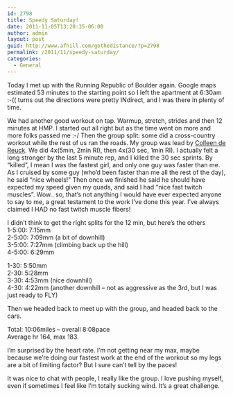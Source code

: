 ```yaml
---
id: 2798
title: Speedy Saturday!
date: 2011-11-05T13:20:35-06:00
author: admin
layout: post
guid: http://www.afhill.com/gothedistance/?p=2798
permalink: /2011/11/speedy-saturday/
categories:
  - General
---
```

Today I met up with the Running Republic of Boulder again. Google maps estimated 53 minutes to the starting point so I left the apartment at 6:30am :-(( turns out the directions were pretty INdirect, and I was there in plenty of time. 

We had another good workout on tap. Warmup, stretch, strides and then 12 minutes at HMP. I started out all right but as the time went on more and more folks passed me :-/ Then the group split: some did a cross-country workout while the rest of us ran the roads. My group was lead by [Colleen de Reuck](http://www.iaaf.org/athletes/biographies/letter=0/athcode=71157/index.html). We did 4x(5min, 2min RI), then 4x(30 sec, 1min RI). I actually felt a long stronger by the last 5 minute rep, and I killed the 30 sec sprints. By &#8220;killed&#8221;, I mean I was the fastest girl, and only one guy was faster than me. As I cruised by some guy (who&#8217;d been faster than me all the rest of the day), he said &#8220;nice wheels!&#8221; Then once we finished he said he should have expected my speed given my quads, and said I had &#8220;nice fast twitch muscles&#8221;. Wow.. so, that&#8217;s not anything I would have ever expected anyone to say to me, a great testament to the work I&#8217;ve done this year. I&#8217;ve always claimed I HAD no fast twitch muscle fibers!

I didn&#8217;t think to get the right splits for the 12 min, but here&#8217;s the others  
1-5:00: 7:15mm  
2-5:00: 7:09mm (a bit of downhill)  
3-5:00: 7:27mm (climbing back up the hill)  
4-5:00: 6:29mm

1-30: 5:50mm  
2-30: 5:28mm  
3-30: 4:53mm (nice downhill)  
4-30: 4:22mm (another downhill &#8211; not as aggressive as the 3rd, but I was just ready to FLY)

Then we headed back to meet up with the group, and headed back to the cars. 

Total: 10:06miles &#8211; overall 8:08pace  
Average hr 164, max 183. 

I&#8217;m surprised by the heart rate. I&#8217;m not getting near my max, maybe because we&#8217;re doing our fastest work at the end of the workout so my legs are a bit of limiting factor? But I sure can&#8217;t tell by the paces!

It was nice to chat with people, I really like the group. I love pushing myself, even if sometimes I feel like I&#8217;m totally sucking wind. It&#8217;s a great challenge.